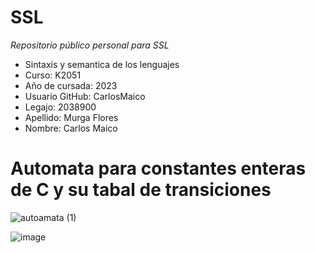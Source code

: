 # SSL
*Repositorio público personal para SSL*

* Sintaxis y semantica de los lenguajes
* Curso: K2051
* Año de cursada: 2023
* Usuario GitHub: CarlosMaico
* Legajo: 2038900
* Apellido: Murga Flores
* Nombre: Carlos Maico

# Automata para constantes enteras de C y su tabal de transiciones
![autoamata (1)](https://github.com/CarlosMaico/SSL/assets/103466255/4840d60b-09df-4d0b-a2fb-a56e7fafa12e)

![image](https://github.com/CarlosMaico/SSL/assets/103466255/0c193ab2-dba0-4cb6-bb81-f8e6c5f9e15b)
